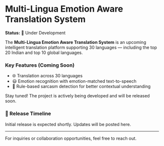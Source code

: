 # Multi-Lingua Emotion Aware Translation System

**Status:** 🚧 Under Development

The **Multi-Lingua Emotion Aware Translation System** is an upcoming intelligent translation platform supporting 30 languages — including the top 20 Indian and top 10 global languages.

### Key Features (Coming Soon)
- 🌐 Translation across 30 languages  
- 😃 Emotion recognition with emotion-matched text-to-speech  
- 🧐 Rule-based sarcasm detection for better contextual understanding

Stay tuned! The project is actively being developed and will be released soon.

### 🚀 Release Timeline
Initial release is expected shortly. Updates will be posted here.

---

For inquiries or collaboration opportunities, feel free to reach out.

